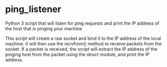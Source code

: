 # ping_listener

Python 3 script that will listen for ping requests and print the IP address of the host that is pinging your machine

This script will create a raw socket and bind it to the IP address of the local machine. 
It will then use the recvfrom() method to receive packets from the socket. If a packet is received, the script will extract the IP address of the pinging host from the packet using the struct module, and print the IP address.
